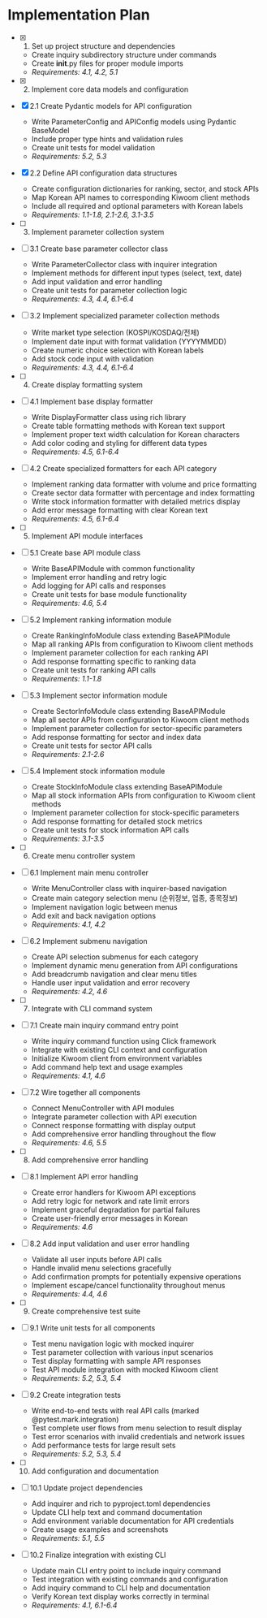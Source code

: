# Implementation Plan

- [x] 1. Set up project structure and dependencies
  - Create inquiry subdirectory structure under commands
  - Create __init__.py files for proper module imports
  - _Requirements: 4.1, 4.2, 5.1_

- [x] 2. Implement core data models and configuration
- [x] 2.1 Create Pydantic models for API configuration
  - Write ParameterConfig and APIConfig models using Pydantic BaseModel
  - Include proper type hints and validation rules
  - Create unit tests for model validation
  - _Requirements: 5.2, 5.3_

- [x] 2.2 Define API configuration data structures
  - Create configuration dictionaries for ranking, sector, and stock APIs
  - Map Korean API names to corresponding Kiwoom client methods
  - Include all required and optional parameters with Korean labels
  - _Requirements: 1.1-1.8, 2.1-2.6, 3.1-3.5_

- [ ] 3. Implement parameter collection system
- [ ] 3.1 Create base parameter collector class
  - Write ParameterCollector class with inquirer integration
  - Implement methods for different input types (select, text, date)
  - Add input validation and error handling
  - Create unit tests for parameter collection logic
  - _Requirements: 4.3, 4.4, 6.1-6.4_

- [ ] 3.2 Implement specialized parameter collection methods
  - Write market type selection (KOSPI/KOSDAQ/전체)
  - Implement date input with format validation (YYYYMMDD)
  - Create numeric choice selection with Korean labels
  - Add stock code input with validation
  - _Requirements: 4.3, 4.4, 6.1-6.4_

- [ ] 4. Create display formatting system
- [ ] 4.1 Implement base display formatter
  - Write DisplayFormatter class using rich library
  - Create table formatting methods with Korean text support
  - Implement proper text width calculation for Korean characters
  - Add color coding and styling for different data types
  - _Requirements: 4.5, 6.1-6.4_

- [ ] 4.2 Create specialized formatters for each API category
  - Implement ranking data formatter with volume and price formatting
  - Create sector data formatter with percentage and index formatting
  - Write stock information formatter with detailed metrics display
  - Add error message formatting with clear Korean text
  - _Requirements: 4.5, 6.1-6.4_

- [ ] 5. Implement API module interfaces
- [ ] 5.1 Create base API module class
  - Write BaseAPIModule with common functionality
  - Implement error handling and retry logic
  - Add logging for API calls and responses
  - Create unit tests for base module functionality
  - _Requirements: 4.6, 5.4_

- [ ] 5.2 Implement ranking information module
  - Create RankingInfoModule class extending BaseAPIModule
  - Map all ranking APIs from configuration to Kiwoom client methods
  - Implement parameter collection for each ranking API
  - Add response formatting specific to ranking data
  - Create unit tests for ranking API calls
  - _Requirements: 1.1-1.8_

- [ ] 5.3 Implement sector information module
  - Create SectorInfoModule class extending BaseAPIModule
  - Map all sector APIs from configuration to Kiwoom client methods
  - Implement parameter collection for sector-specific parameters
  - Add response formatting for sector and index data
  - Create unit tests for sector API calls
  - _Requirements: 2.1-2.6_

- [ ] 5.4 Implement stock information module
  - Create StockInfoModule class extending BaseAPIModule
  - Map all stock information APIs from configuration to Kiwoom client methods
  - Implement parameter collection for stock-specific parameters
  - Add response formatting for detailed stock metrics
  - Create unit tests for stock information API calls
  - _Requirements: 3.1-3.5_

- [ ] 6. Create menu controller system
- [ ] 6.1 Implement main menu controller
  - Write MenuController class with inquirer-based navigation
  - Create main category selection menu (순위정보, 업종, 종목정보)
  - Implement navigation logic between menus
  - Add exit and back navigation options
  - _Requirements: 4.1, 4.2_

- [ ] 6.2 Implement submenu navigation
  - Create API selection submenus for each category
  - Implement dynamic menu generation from API configurations
  - Add breadcrumb navigation and clear menu titles
  - Handle user input validation and error recovery
  - _Requirements: 4.2, 4.6_

- [ ] 7. Integrate with CLI command system
- [ ] 7.1 Create main inquiry command entry point
  - Write inquiry command function using Click framework
  - Integrate with existing CLI context and configuration
  - Initialize Kiwoom client from environment variables
  - Add command help text and usage examples
  - _Requirements: 4.1, 4.6_

- [ ] 7.2 Wire together all components
  - Connect MenuController with API modules
  - Integrate parameter collection with API execution
  - Connect response formatting with display output
  - Add comprehensive error handling throughout the flow
  - _Requirements: 4.6, 5.5_

- [ ] 8. Add comprehensive error handling
- [ ] 8.1 Implement API error handling
  - Create error handlers for Kiwoom API exceptions
  - Add retry logic for network and rate limit errors
  - Implement graceful degradation for partial failures
  - Create user-friendly error messages in Korean
  - _Requirements: 4.6_

- [ ] 8.2 Add input validation and user error handling
  - Validate all user inputs before API calls
  - Handle invalid menu selections gracefully
  - Add confirmation prompts for potentially expensive operations
  - Implement escape/cancel functionality throughout menus
  - _Requirements: 4.4, 4.6_

- [ ] 9. Create comprehensive test suite
- [ ] 9.1 Write unit tests for all components
  - Test menu navigation logic with mocked inquirer
  - Test parameter collection with various input scenarios
  - Test display formatting with sample API responses
  - Test API module integration with mocked Kiwoom client
  - _Requirements: 5.2, 5.3, 5.4_

- [ ] 9.2 Create integration tests
  - Write end-to-end tests with real API calls (marked @pytest.mark.integration)
  - Test complete user flows from menu selection to result display
  - Test error scenarios with invalid credentials and network issues
  - Add performance tests for large result sets
  - _Requirements: 5.2, 5.3, 5.4_

- [ ] 10. Add configuration and documentation
- [ ] 10.1 Update project dependencies
  - Add inquirer and rich to pyproject.toml dependencies
  - Update CLI help text and command documentation
  - Add environment variable documentation for API credentials
  - Create usage examples and screenshots
  - _Requirements: 5.1, 5.5_

- [ ] 10.2 Finalize integration with existing CLI
  - Update main CLI entry point to include inquiry command
  - Test integration with existing commands and configuration
  - Add inquiry command to CLI help and documentation
  - Verify Korean text display works correctly in terminal
  - _Requirements: 4.1, 6.1-6.4_
